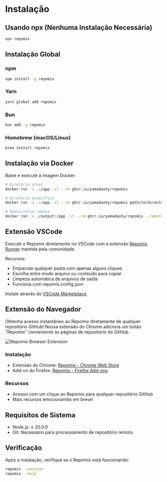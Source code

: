 # Instalação

## Usando npx (Nenhuma Instalação Necessária)

```bash
npx repomix
```

## Instalação Global

### npm
```bash
npm install -g repomix
```

### Yarn
```bash
yarn global add repomix
```

### Bun
```bash
bun add -g repomix
```

### Homebrew (macOS/Linux)
```bash
brew install repomix
```

## Instalação via Docker

Baixe e execute a imagem Docker:

```bash
# Diretório atual
docker run -v .:/app -it --rm ghcr.io/yamadashy/repomix

# Diretório específico
docker run -v .:/app -it --rm ghcr.io/yamadashy/repomix path/to/directory

# Repositório remoto
docker run -v ./output:/app -it --rm ghcr.io/yamadashy/repomix --remote yamadashy/repomix
```

## Extensão VSCode

Execute o Repomix diretamente no VSCode com a extensão [Repomix Runner](https://marketplace.visualstudio.com/items?itemName=DorianMassoulier.repomix-runner) mantida pela comunidade.

Recursos:
- Empacote qualquer pasta com apenas alguns cliques
- Escolha entre modo arquivo ou conteúdo para copiar
- Limpeza automática de arquivos de saída
- Funciona com repomix.config.json

Instale através do [VSCode Marketplace](https://marketplace.visualstudio.com/items?itemName=DorianMassoulier.repomix-runner).

## Extensão do Navegador

Obtenha acesso instantâneo ao Repomix diretamente de qualquer repositório GitHub! Nossa extensão do Chrome adiciona um botão "Repomix" conveniente às páginas de repositório do GitHub.

![Repomix Browser Extension](/images/docs/browser-extension.png)

### Instalação
- Extensão do Chrome: [Repomix - Chrome Web Store](https://chromewebstore.google.com/detail/repomix/fimfamikepjgchehkohedilpdigcpkoa)
- Add-on do Firefox: [Repomix - Firefox Add-ons](https://addons.mozilla.org/firefox/addon/repomix/)

### Recursos
- Acesso com um clique ao Repomix para qualquer repositório GitHub
- Mais recursos emocionantes em breve!

## Requisitos de Sistema

- Node.js: ≥ 20.0.0
- Git: Necessário para processamento de repositório remoto

## Verificação

Após a instalação, verifique se o Repomix está funcionando:

```bash
repomix --version
repomix --help
```
